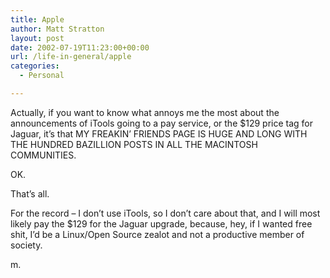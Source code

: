 ```yaml
---
title: Apple
author: Matt Stratton
layout: post
date: 2002-07-19T11:23:00+00:00
url: /life-in-general/apple
categories:
  - Personal

---
```

Actually, if you want to know what annoys me the most about the announcements of iTools going to a pay service, or the $129 price tag for Jaguar, it&#8217;s that MY FREAKIN&#8217; FRIENDS PAGE IS HUGE AND LONG WITH THE HUNDRED BAZILLION POSTS IN ALL THE MACINTOSH COMMUNITIES.

OK.

That&#8217;s all.

For the record &#8211; I don&#8217;t use iTools, so I don&#8217;t care about that, and I will most likely pay the $129 for the Jaguar upgrade, because, hey, if I wanted free shit, I&#8217;d be a Linux/Open Source zealot and not a productive member of society.

m.